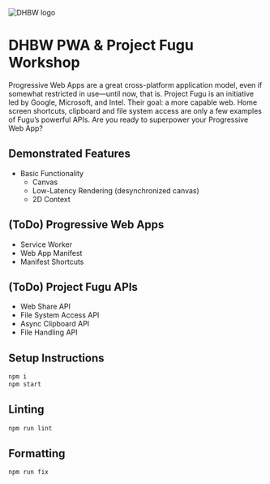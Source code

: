 ![DHBW logo](https://user-images.githubusercontent.com/145676/100640206-72128900-3336-11eb-9867-6492464d3981.png)

# DHBW PWA & Project Fugu Workshop

Progressive Web Apps are a great cross-platform application model, even if somewhat restricted in use—until now, that is. Project Fugu is an initiative led by Google, Microsoft, and Intel. Their goal: a more capable web. Home screen shortcuts, clipboard and file system access are only a few examples of Fugu’s powerful APIs. Are you ready to superpower your Progressive Web App?

## Demonstrated Features

- Basic Functionality
  - Canvas
  - Low-Latency Rendering (desynchronized canvas)
  - 2D Context

## (ToDo) Progressive Web Apps

- Service Worker
- Web App Manifest
- Manifest Shortcuts

## (ToDo) Project Fugu APIs

- Web Share API
- File System Access API
- Async Clipboard API
- File Handling API

## Setup Instructions

```sh
npm i
npm start
```

## Linting

```sh
npm run lint
```

## Formatting

```sh
npm run fix
```
